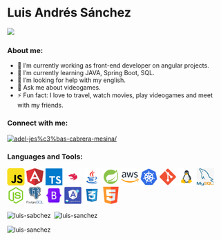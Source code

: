# Luis Andrés Sánchez

<p align="left">
  <img src="https://komarev.com/ghpvc/?username=sanchezla&label=Profile%20views&color=0e75b6&style=flat alt="luis-sanchez" />
</p>

### About me:

- 🔭 I’m currently working as front-end developer on angular projects.
- 🌱 I’m currently learning JAVA, Spring Boot, SQL.
- 🤔 I’m looking for help with my english.
- 💬 Ask me about videogames.
- ⚡ Fun fact: I love to travel, watch movies, play videogames and meet with my friends.
                                                                                                                          
<h3 align="left">Connect with me:</h3>
<p align="left">
  <a href="https://www.linkedin.com/in/luis-sanchez-millan/" target="blank"><img align="center" src="https://cdn.jsdelivr.net/npm/simple-icons@3.0.1/icons/linkedin.svg" alt="adel-jes%c3%bas-cabrera-mesina/" height="30" width="40" /></a>
</p>

<h3 align="left">Languages and Tools:</h3>
<p align="left">
  <a href="https://developer.mozilla.org/en-US/docs/Web/JavaScript" target="_blank"> <img src="img/js.png" alt="javascript" width="40" height="40"/></a>
  <a href="https://angular.io" target="_blank"> <img src="img/angular.png" alt="angularjs" width="40" height="40"/></a>
  <a href="https://www.typescriptlang.org/" target="_blank"> <img src="img/typescript.png" alt="typescript" width="40" height="40"/></a>
  <a href="https://nestjs.com/" target="_blank"> <img src="img/nest-logo.jpg" alt="Nestjs" width="40" height="40"/></a>
  <a href="https://www.java.com" target="_blank"> <img src="img/java.png" alt="java" width="40" height="40"/></a>
  <a href="https://spring.io/" target="_blank"> <img src="img/spring.png" alt="spring" width="40" height="40"/></a>
  <a href="https://aws.amazon.com" target="_blank"> <img src="img/aws.png" alt="aws" width="40" height="40"/></a>
  <a href="https://kubernetes.io" target="_blank"> <img src="img/kubernetes.png" alt="kubernetes" width="40" height="40"/></a>
  <a href="https://git-scm.com/" target="_blank"> <img src="img/git.png" alt="git" width="40" height="40"/></a>
  <a href="https://www.linux.org/" target="_blank"> <img src="img/linux.png" alt="linux" width="40" height="40"/></a>
  <a href="https://www.mysql.com/" target="_blank"> <img src="img/mysql.png" alt="mysql" width="40" height="40"/></a>
  <a href="https://nodejs.org" target="_blank"> <img src="img/nodejs.png" alt="nodejs" width="40" height="40"/></a>
  <a href="https://www.postgresql.org" target="_blank"> <img src="img/postgresql.png" alt="postgresql" width="40" height="40"/></a>
  <a href="https://getbootstrap.com" target="_blank"> <img src="img/bootstrap.png" alt="bootstrap" width="40" height="40"/></a>
  <a href="https://material.angular.io/" target="_blank"> <img src="img/material.png" alt="angular-material" width="40" height="40"/></a>
  <a href="https://www.w3schools.com/css/" target="_blank"> <img src="img/css3.png" alt="css3" width="40" height="40"/></a>
  <a href="https://www.w3.org/html/" target="_blank"> <img src="img/html5.png" alt="html5" width="40" height="40"/></a>
</p>
<p>
  <img align="center" src="https://github-readme-stats.vercel.app/api/top-langs?username=sanchezla&show_icons=true&locale=en&theme=tokyonight&langs_count=3" alt="luis-sabchez" /> &nbsp;<img align="center" src="https://github-readme-stats.vercel.app/api?username=sanchezla&show_icons=true&locale=en&theme=tokyonight" alt="luis-sanchez" />
</p>
<p><img align="center" src="https://github-readme-streak-stats.herokuapp.com/?user=sanchezla&theme=dark" alt="luis-sanchez" /></p>
                                                                                                                 
                                                                                                                 
                                                                                                                 
